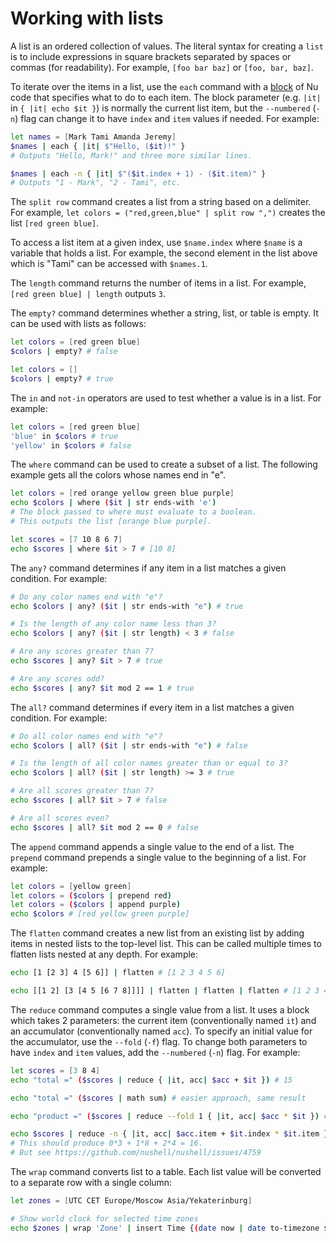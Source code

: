 # Working with lists

A list is an ordered collection of values.
The literal syntax for creating a `list` is to include expressions
in square brackets separated by spaces or commas (for readability).
For example, `[foo bar baz]` or `[foo, bar, baz]`.

To iterate over the items in a list, use the `each` command with a [block](types_of_data.html#blocks)
of Nu code that specifies what to do to each item. The block parameter (e.g. `|it|` in `{ |it| echo $it }`) is normally the current list item, but the `--numbered` (`-n`) flag can change it to have `index` and `item` values if needed. For example:

```bash
let names = [Mark Tami Amanda Jeremy]
$names | each { |it| $"Hello, ($it)!" }
# Outputs "Hello, Mark!" and three more similar lines.

$names | each -n { |it| $"($it.index + 1) - ($it.item)" }
# Outputs "1 - Mark", "2 - Tami", etc.
```

The `split row` command creates a list from a string based on a delimiter.
For example, `let colors = ("red,green,blue" | split row ",")`
creates the list `[red green blue]`.

To access a list item at a given index, use `$name.index`
where `$name` is a variable that holds a list.
For example, the second element in the list above
which is "Tami" can be accessed with `$names.1`.

The `length` command returns the number of items in a list.
For example, `[red green blue] | length` outputs `3`.

The `empty?` command determines whether a string, list, or table is empty.
It can be used with lists as follows:

```bash
let colors = [red green blue]
$colors | empty? # false

let colors = []
$colors | empty? # true
```

The `in` and `not-in` operators are used to test whether a value is in a list. For example:

```bash
let colors = [red green blue]
'blue' in $colors # true
'yellow' in $colors # false
```

The `where` command can be used to create a subset of a list.
The following example gets all the colors whose names end in "e".

```bash
let colors = [red orange yellow green blue purple]
echo $colors | where ($it | str ends-with 'e')
# The block passed to where must evaluate to a boolean.
# This outputs the list [orange blue purple].

let scores = [7 10 8 6 7]
echo $scores | where $it > 7 # [10 8]
```

The `any?` command determines if any item in a list
matches a given condition.
For example:

```bash
# Do any color names end with "e"?
echo $colors | any? ($it | str ends-with "e") # true

# Is the length of any color name less than 3?
echo $colors | any? ($it | str length) < 3 # false

# Are any scores greater than 7?
echo $scores | any? $it > 7 # true

# Are any scores odd?
echo $scores | any? $it mod 2 == 1 # true
```

The `all?` command determines if every item in a list
matches a given condition.
For example:

```bash
# Do all color names end with "e"?
echo $colors | all? ($it | str ends-with "e") # false

# Is the length of all color names greater than or equal to 3?
echo $colors | all? ($it | str length) >= 3 # true

# Are all scores greater than 7?
echo $scores | all? $it > 7 # false

# Are all scores even?
echo $scores | all? $it mod 2 == 0 # false
```

The `append` command appends a single value to the end of a list.
The `prepend` command prepends a single value to the beginning of a list.
For example:

```bash
let colors = [yellow green]
let colors = ($colors | prepend red)
let colors = ($colors | append purple)
echo $colors # [red yellow green purple]
```

The `flatten` command creates a new list from an existing list
by adding items in nested lists to the top-level list.
This can be called multiple times to flatten lists nested at any depth.
For example:

```bash
echo [1 [2 3] 4 [5 6]] | flatten # [1 2 3 4 5 6]

echo [[1 2] [3 [4 5 [6 7 8]]]] | flatten | flatten | flatten # [1 2 3 4 5 6 7 8]
```

The `reduce` command computes a single value from a list.
It uses a block which takes 2 parameters: the current item (conventionally named `it`) and an accumulator
(conventionally named `acc`). To specify an initial value for the accumulator, use the `--fold` (`-f`) flag.
To change both parameters to have `index` and `item` values, add the `--numbered` (`-n`) flag.
For example:

```bash
let scores = [3 8 4]
echo "total =" ($scores | reduce { |it, acc| $acc + $it }) # 15

echo "total =" ($scores | math sum) # easier approach, same result

echo "product =" ($scores | reduce --fold 1 { |it, acc| $acc * $it }) # 96

echo $scores | reduce -n { |it, acc| $acc.item + $it.index * $it.item }
# This should produce 0*3 + 1*8 + 2*4 = 16.
# But see https://github.com/nushell/nushell/issues/4759
```


The `wrap` command converts list to a table. Each list value will
be converted to a separate row with a single column:
```bash
let zones = [UTC CET Europe/Moscow Asia/Yekaterinburg]

# Show world clock for selected time zones
echo $zones | wrap 'Zone' | insert Time {(date now | date to-timezone $it.Zone | date format '%Y.%m.%d %H:%M')}
```
